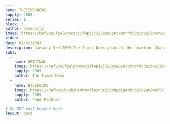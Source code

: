```yaml
---
name: THETIMESNEWS
supply: 2009
series: 1
block: 3
author: Community
image: https://bafybeifgwlqrwcocjif4pj2j325xse6y6txmbrfdc3x2tvwj3oncvpaha4.ipfs.nftstorage.link/
video: 
date: 01/01/1003
description: January 3rd 2009 The Times News printed the headline Chancellor on brink of second bailout for banks. The same message satoshi issued in the genesis block of bitcoin. <br><br>THETIMESNEWS aims to be the largest collective artwork ever created. It is an evolving piece. Artists in the community make thier own creative iterations of the newspaper cover. The artists iteration is added to the original block and the artists piece is issued individually as a subassest with a supply of 2009 and sent to all holders of the grail, at the time of thier issuance. The remaining supply is then sent to the owner along with the ownership rights of the assest. See com card tab for more details.
subs: 
  -
    name: ORIGINAL
    image: https://bafybeifgwlqrwcocjif4pj2j325xse6y6txmbrfdc3x2tvwj3oncvpaha4.ipfs.nftstorage.link/
    supply: 2009
    author: The Times News
  -
    name: BTCBLOCKS
    image: https://bafkreibuehjwsmhuxtlpxn6r25srkpoigaxbd62vi2qm2wamlr75ru2ufm.ipfs.nftstorage.link/
    supply: 2009
    author: Pepe Peddler
    
# Do NOT edit beyond here
layout: card
---
```

